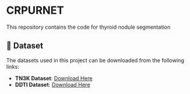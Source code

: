 # CRPURNET
This repository contains the code for thyroid nodule segmentation

## 📌 Dataset
The datasets used in this project can be downloaded from the following links:

- **TN3K Dataset**: [Download Here](https://drive.google.com/file/d/1reHyY5eTZ5uePXMVMzFOq5j3eFOSp50F/view?usp=sharing)
- **DDTI Dataset**: [Download Here](https://www.kaggle.com/datasets/dasmehdixtr/ddti-thyroid-ultrasound-images)
